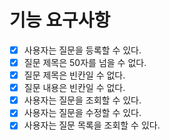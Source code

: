 
# 기능 요구사항

- [X] 사용자는 질문을 등록할 수 있다.
- [X] 질문 제목은 50자를 넘을 수 없다.
- [X] 질문 제목은 빈칸일 수 없다.
- [X] 질문 내용은 빈칸일 수 없다.
- [X] 사용자는 질문을 조회할 수 있다.
- [X] 사용자는 질문을 수정할 수 있다.
- [X] 사용자는 질문 목록을 조회할 수 있다.
